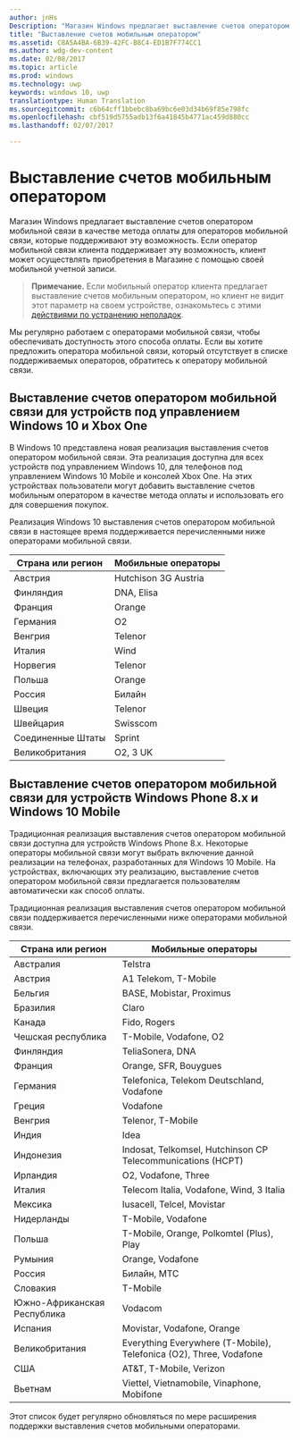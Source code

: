 ```yaml
---
author: jnHs
Description: "Магазин Windows предлагает выставление счетов оператором мобильной связи в качестве метода оплаты для операторов мобильной связи, которые поддерживают эту возможность."
title: "Выставление счетов мобильным оператором"
ms.assetid: C8A5A4BA-6B39-42FC-B8C4-ED1B7F774CC1
ms.author: wdg-dev-content
ms.date: 02/08/2017
ms.topic: article
ms.prod: windows
ms.technology: uwp
keywords: windows 10, uwp
translationtype: Human Translation
ms.sourcegitcommit: c6b64cff1bbebc8ba69bc6e03d34b69f85e798fc
ms.openlocfilehash: cbf519d5755adb13f6a41845b4771ac459d880cc
ms.lasthandoff: 02/07/2017

---
```


# <a name="mobile-operator-billing"></a>Выставление счетов мобильным оператором


Магазин Windows предлагает выставление счетов оператором мобильной связи в качестве метода оплаты для операторов мобильной связи, которые поддерживают эту возможность. Если оператор мобильной связи клиента поддерживает эту возможность, клиент может осуществлять приобретения в Магазине с помощью своей мобильной учетной записи.

> **Примечание.** Если мобильный оператор клиента предлагает выставление счетов мобильным оператором, но клиент не видит этот параметр на своем устройстве, ознакомьтесь с этими [действиями по устранению неполадок](http://go.microsoft.com/fwlink/p/?LinkId=523993).

Мы регулярно работаем с операторами мобильной связи, чтобы обеспечивать доступность этого способа оплаты. Если вы хотите предложить оператора мобильной связи, который отсутствует в списке поддерживаемых операторов, обратитесь к оператору мобильной связи.

## <a name="mobile-operator-billing-for-windows-10-and-xbox-one-devices"></a>Выставление счетов оператором мобильной связи для устройств под управлением Windows 10 и Xbox One

В Windows 10 представлена новая реализация выставления счетов оператором мобильной связи. Эта реализация доступна для всех устройств под управлением Windows 10, для телефонов под управлением Windows 10 Mobile и консолей Xbox One. На этих устройствах пользователи могут добавить выставление счетов мобильным оператором в качестве метода оплаты и использовать его для совершения покупок. 

Реализация Windows 10 выставления счетов оператором мобильной связи в настоящее время поддерживается перечисленными ниже операторами мобильной связи.

| Страна или регион  | Мобильные операторы |
|-----------------|------------------|
| Австрия         | Hutchison 3G Austria |
| Финляндия         | DNA, Elisa       |
| Франция          | Orange           |
| Германия         | O2               |
| Венгрия         | Telenor          |
| Италия           | Wind             |
| Норвегия          | Telenor          |
| Польша          | Orange           |
| Россия          | Билайн          |
| Швеция          | Telenor          |
| Швейцария     | Swisscom         |
| Соединенные Штаты   | Sprint           |
| Великобритания  | O2, 3 UK         |

 

## <a name="mobile-operator-billing-for-windows-phone-8x-and-windows-10-mobile-devices"></a>Выставление счетов оператором мобильной связи для устройств Windows Phone 8.x и Windows 10 Mobile


Традиционная реализация выставления счетов оператором мобильной связи доступна для устройств Windows Phone 8.x. Некоторые операторы мобильной связи могут выбрать включение данной реализации на телефонах, разработанных для Windows 10 Mobile. На устройствах, включающих эту реализацию, выставление счетов оператором мобильной связи предлагается пользователям автоматически как способ оплаты.

Традиционная реализация выставления счетов оператором мобильной связи поддерживается перечисленными ниже операторами мобильной связи.

| Страна или регион       | Мобильные операторы                                                   |
|----------------------|--------------------------------------------------------------------|
| Австралия            | Telstra                                                            |
| Австрия              | A1 Telekom, T-Mobile                                               |
| Бельгия              | BASE, Mobistar, Proximus                                           |
| Бразилия               | Claro                                                              |
| Канада               | Fido, Rogers                                                       |
| Чешская республика       | T-Mobile, Vodafone, O2                                             |
| Финляндия              | TeliaSonera, DNA                                            |
| Франция               | Orange, SFR, Bouygues                                              |
| Германия              | Telefonica, Telekom Deutschland, Vodafone                          |
| Греция               | Vodafone                                                           |
| Венгрия              | Telenor, T-Mobile                                                  |
| Индия                | Idea                                                               |
| Индонезия            | Indosat, Telkomsel, Hutchinson CP Telecommunications (HCPT)        |
| Ирландия              | O2, Vodafone, Three                                                |
| Италия                | Telecom Italia, Vodafone, Wind, 3 Italia                           |
| Мексика               | Iusacell, Telcel, Movistar                                         |
| Нидерланды          | T-Mobile, Vodafone                                                 |
| Польша               | T-Mobile, Orange, Polkomtel (Plus), Play                           |
| Румыния              | Orange, Vodafone                                                   |
| Россия               | Билайн, МТС                                                       |
| Словакия             | T-Mobile                                                           |
| Южно-Африканская Республика         | Vodacom                                                            |
| Испания                | Movistar, Vodafone, Orange                                         |
| Великобритания       | Everything Everywhere (T-Mobile), Telefonica (O2), Three, Vodafone |
| США        | AT&T, T-Mobile, Verizon                                    |
| Вьетнам              | Viettel, Vietnamobile, Vinaphone, Mobifone                         |

 

Этот список будет регулярно обновляться по мере расширения поддержки выставления счетов мобильными операторами.

 

 





